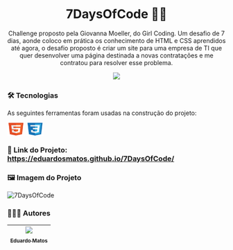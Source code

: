 <h1 align="center">7DaysOfCode 💪🏻 </h1>

<p align="center">Challenge proposto pela Giovanna Moeller, do Girl Coding. Um desafio de 7 dias, aonde coloco em prática os conhecimento de HTML e CSS aprendidos até agora, o desafio proposto é criar um site para uma empresa de TI que quer desenvolver uma página destinada a novas contratações e me contratou para resolver esse problema.</p>

<p align="center">
  <img src="http://img.shields.io/static/v1?label=STATUS&message=CONCLUIDO&color=GREEN&style=for-the-badge"/>
</p>

### 🛠 Tecnologias

As seguintes ferramentas foram usadas na construção do projeto:

<div style="display: inline_block">
  <img align="center" alt="Du-HTML" height="30" width="40" src="https://raw.githubusercontent.com/devicons/devicon/master/icons/html5/html5-original.svg">
  <img align="center" alt="Du-CSS" height="30" width="40" src="https://raw.githubusercontent.com/devicons/devicon/master/icons/css3/css3-original.svg">
</div>

### 🔗 Link do Projeto: https://eduardosmatos.github.io/7DaysOfCode/

### 🖼️ Imagem do Projeto
![7DaysOfCode](https://user-images.githubusercontent.com/27296909/191348286-acec2942-3bd4-4b62-85fd-a3694a333736.png)

### 🧑🏻‍💻 Autores

| [<img src="https://user-images.githubusercontent.com/27296909/194435978-25df968b-3402-463c-8517-735d959a37c4.jpg" width=115px ><br><sub>Eduardo Matos</sub>](https://github.com/eduardosmatos) |  
| :---: |
